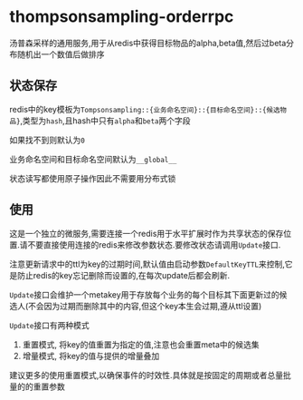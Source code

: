 # thompsonsampling-orderrpc

汤普森采样的通用服务,用于从redis中获得目标物品的alpha,beta值,然后过beta分布随机出一个数值后做排序

## 状态保存

redis中的key模板为`Tompsonsampling::{业务命名空间}::{目标命名空间}::{候选物品}`,类型为`hash`,且hash中只有`alpha`和`beta`两个字段

如果找不到则默认为`0`

业务命名空间和目标命名空间默认为`__global__`

状态读写都使用原子操作因此不需要用分布式锁

## 使用

这是一个独立的微服务,需要连接一个redis用于水平扩展时作为共享状态的保存位置.请不要直接使用连接的redis来修改参数状态.要修改状态请调用`Update`接口.

注意更新请求中的ttl为key的过期时间,默认值由启动参数`DefaultKeyTTL`来控制,它是防止redis的key忘记删除而设置的,在每次update后都会刷新.

`Update`接口会维护一个metakey用于存放每个业务的每个目标其下面更新过的候选人(不会因为过期而删除其中的内容,但这个key本生会过期,遵从ttl设置)

`Update`接口有两种模式

1. 重置模式, 将key的值重置为指定的值,注意也会重置meta中的候选集
2. 增量模式, 将key的值与提供的增量叠加

建议更多的使用重置模式,以确保事件的时效性.具体就是按固定的周期或者总量批量的的重置参数